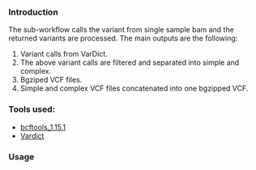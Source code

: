 ### Introduction

The sub-workflow calls the variant from single sample bam and the returned variants are processed. The main outputs are the following:

1. Variant calls from VarDict.
2. The above variant calls are filtered and separated into simple and complex.
3. Bgziped VCF files.
4. Simple and complex VCF files concatenated into one bgzipped VCF.

### Tools used:

- [bcftools_1.15.1](../command_line_tools/bcftools_1.15.1/README.md)
- [Vardict](../vardictjava/README.md)

### Usage 

```bash

```

